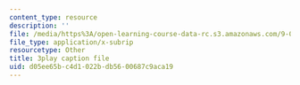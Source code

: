 ```yaml
---
content_type: resource
description: ''
file: /media/https%3A/open-learning-course-data-rc.s3.amazonaws.com/9-04-sensory-systems-fall-2013/d05ee65bc4d1022bdb5600687c9aca19_jdiy_lV2xno.srt
file_type: application/x-subrip
resourcetype: Other
title: 3play caption file
uid: d05ee65b-c4d1-022b-db56-00687c9aca19
---
```

